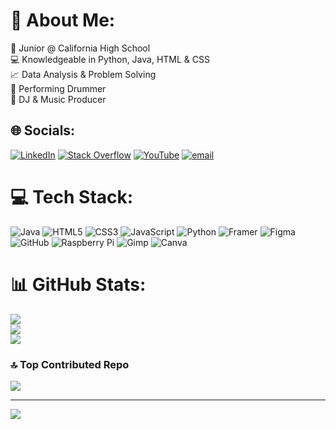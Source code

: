 # 💫 About Me:
📖 Junior @ California High School<br>💻 Knowledgeable in Python, Java, HTML & CSS<br>📈 Data Analysis & Problem Solving<br>🥁 Performing Drummer<br>🎵 DJ & Music Producer<br>


## 🌐 Socials:
[![LinkedIn](https://img.shields.io/badge/LinkedIn-%230077B5.svg?logo=linkedin&logoColor=white)](https://linkedin.com/in/rajveer-grover-8301ab375) [![Stack Overflow](https://img.shields.io/badge/-Stackoverflow-FE7A16?logo=stack-overflow&logoColor=white)](https://stackoverflow.com/users/31720040/rajg472) [![YouTube](https://img.shields.io/badge/YouTube-%23FF0000.svg?logo=YouTube&logoColor=white)](https://www.youtube.com/@TrifXa) [![email](https://img.shields.io/badge/Email-D14836?logo=gmail&logoColor=white)](mailto:trifxa@gmail.com) 

# 💻 Tech Stack:
![Java](https://img.shields.io/badge/java-%23ED8B00.svg?style=for-the-badge&logo=openjdk&logoColor=white) ![HTML5](https://img.shields.io/badge/html5-%23E34F26.svg?style=for-the-badge&logo=html5&logoColor=white) ![CSS3](https://img.shields.io/badge/css3-%231572B6.svg?style=for-the-badge&logo=css3&logoColor=white) ![JavaScript](https://img.shields.io/badge/javascript-%23323330.svg?style=for-the-badge&logo=javascript&logoColor=%23F7DF1E) ![Python](https://img.shields.io/badge/python-3670A0?style=for-the-badge&logo=python&logoColor=ffdd54) ![Framer](https://img.shields.io/badge/Framer-black?style=for-the-badge&logo=framer&logoColor=blue) ![Figma](https://img.shields.io/badge/figma-%23F24E1E.svg?style=for-the-badge&logo=figma&logoColor=white) ![GitHub](https://img.shields.io/badge/github-%23121011.svg?style=for-the-badge&logo=github&logoColor=white) ![Raspberry Pi](https://img.shields.io/badge/-Raspberry_Pi-C51A4A?style=for-the-badge&logo=Raspberry-Pi) ![Gimp](https://img.shields.io/badge/Gimp-657D8B?style=for-the-badge&logo=gimp&logoColor=FFFFFF) ![Canva](https://img.shields.io/badge/Canva-%2300C4CC.svg?style=for-the-badge&logo=Canva&logoColor=white)
# 📊 GitHub Stats:
![](https://github-readme-stats.vercel.app/api?username=RajG472&theme=neon&hide_border=true&include_all_commits=true&count_private=false)<br/>
![](https://nirzak-streak-stats.vercel.app/?user=RajG472&theme=neon&hide_border=true)<br/>
![](https://github-readme-stats.vercel.app/api/top-langs/?username=RajG472&theme=neon&hide_border=true&include_all_commits=true&count_private=false&layout=compact)

### 🔝 Top Contributed Repo
![](https://github-contributor-stats.vercel.app/api?username=RajG472&limit=5&theme=neon&combine_all_yearly_contributions=true)

---
[![](https://visitcount.itsvg.in/api?id=RajG472&icon=0&color=0)](https://visitcount.itsvg.in)

<!-- Proudly created with GPRM ( https://gprm.itsvg.in ) -->

<!--
**RajG472/RajG472** is a ✨ _special_ ✨ repository because its `README.md` (this file) appears on your GitHub profile.

Here are some ideas to get you started:

- 🔭 I’m currently working on ...
- 🌱 I’m currently learning ...
- 👯 I’m looking to collaborate on ...
- 🤔 I’m looking for help with ...
- 💬 Ask me about ...
- 📫 How to reach me: ...
- 😄 Pronouns: ...
- ⚡ Fun fact: ...
-->
